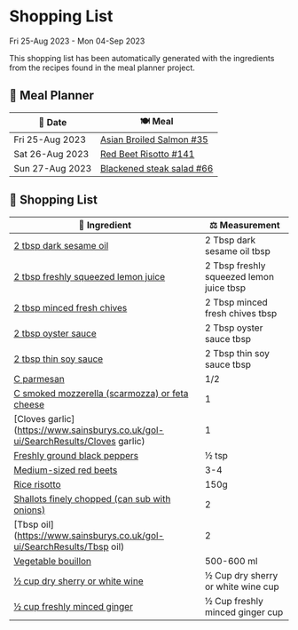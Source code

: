# Shopping List

Fri 25-Aug 2023 - Mon 04-Sep 2023

This shopping list has been automatically generated with the ingredients from the recipes found in the meal planner project.

## 📅 Meal Planner

|📅 Date| 🍽️ Meal|
|----|----|
|Fri 25-Aug 2023|[Asian Broiled Salmon #35](https://github.com/bryanbr23/Recipes/issues/35)|
|Sat 26-Aug 2023|[Red Beet Risotto #141](https://github.com/bryanbr23/Recipes/issues/141)|
|Sun 27-Aug 2023|[Blackened steak salad #66](https://github.com/bryanbr23/Recipes/issues/66)|

## 🛒 Shopping List

| 🍌 Ingredient| ⚖️ Measurement|
|----------|-----------|
|[2 tbsp dark sesame oil](https://www.sainsburys.co.uk/gol-ui/SearchResults/2%20tbsp%20dark%20sesame%20oil)|2 Tbsp dark sesame oil tbsp|
|[2 tbsp freshly squeezed lemon juice](https://www.sainsburys.co.uk/gol-ui/SearchResults/2%20tbsp%20freshly%20squeezed%20lemon%20juice)|2 Tbsp freshly squeezed lemon juice tbsp|
|[2 tbsp minced fresh chives](https://www.sainsburys.co.uk/gol-ui/SearchResults/2%20tbsp%20minced%20fresh%20chives)|2 Tbsp minced fresh chives tbsp|
|[2 tbsp oyster sauce](https://www.sainsburys.co.uk/gol-ui/SearchResults/2%20tbsp%20oyster%20sauce)|2 Tbsp oyster sauce tbsp|
|[2 tbsp thin soy sauce](https://www.sainsburys.co.uk/gol-ui/SearchResults/2%20tbsp%20thin%20soy%20sauce)|2 Tbsp thin soy sauce tbsp|
|[C parmesan](https://www.sainsburys.co.uk/gol-ui/SearchResults/C%20parmesan)|1/2|
|[C smoked mozzerella (scarmozza) or feta cheese](https://www.sainsburys.co.uk/gol-ui/SearchResults/C%20smoked%20mozzerella%20(scarmozza)%20or%20feta%20cheese)|1|
|[Cloves	garlic](https://www.sainsburys.co.uk/gol-ui/SearchResults/Cloves	garlic)|1|
|[Freshly ground black peppers](https://www.sainsburys.co.uk/gol-ui/SearchResults/Freshly%20ground%20black%20peppers)|½ tsp|
|[Medium-sized red beets](https://www.sainsburys.co.uk/gol-ui/SearchResults/Medium-sized%20red%20beets)|3-4|
|[Rice risotto](https://www.sainsburys.co.uk/gol-ui/SearchResults/Rice%20risotto)|150g|
|[Shallots finely chopped (can sub with onions)](https://www.sainsburys.co.uk/gol-ui/SearchResults/Shallots%20finely%20chopped%20(can%20sub%20with%20onions))|2|
|[Tbsp	oil](https://www.sainsburys.co.uk/gol-ui/SearchResults/Tbsp	oil)|2|
|[Vegetable bouillon](https://www.sainsburys.co.uk/gol-ui/SearchResults/Vegetable%20bouillon)|500-600 ml|
|[½ cup dry sherry or white wine](https://www.sainsburys.co.uk/gol-ui/SearchResults/½%20cup%20dry%20sherry%20or%20white%20wine)|½ Cup dry sherry or white wine cup|
|[½ cup freshly minced ginger](https://www.sainsburys.co.uk/gol-ui/SearchResults/½%20cup%20freshly%20minced%20ginger)|½ Cup freshly minced ginger cup|
